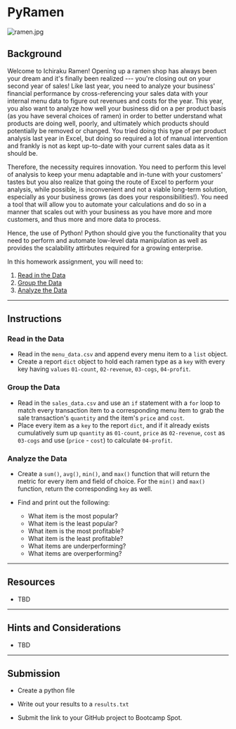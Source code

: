 # PyRamen

![ramen.jpg](Images/ramen.jpg)

## Background

Welcome to Ichiraku Ramen! Opening up a ramen shop has always been your dream and it's finally been realized --- you're closing out on your second year of sales!
Like last year, you need to analyze your business' financial performance by cross-referencing your sales data with your internal menu data to figure out revenues
and costs for the year. This year, you also want to analyze how well your business did on a per product basis (as you have several choices of ramen) in order to 
better understand what products are doing well, poorly, and ultimately which products should potentially be removed or changed. You tried doing this type of per
product analysis last year in Excel, but doing so required a lot of manual intervention and frankly is not as kept up-to-date with your current sales data as it 
should be.

Therefore, the necessity requires innovation. You need to perform this level of analysis to keep your menu adaptable and in-tune with your customers' tastes but
you also realize that going the route of Excel to perform your analysis, while possible, is inconvenient and not a viable long-term solution, especially as your 
business grows (as does your responsibilities!). You need a tool that will allow you to automate your calculations and do so in a manner that scales out with your
business as you have more and more customers, and thus more and more data to process. 

Hence, the use of Python! Python should give you the functionality that you need to perform and automate low-level data manipulation as well as provides the 
scalability attirbutes required for a growing enterprise. 

In this homework assignment, you will need to:

1. [Read in the Data](#Read-in-the-Data)
2. [Group the Data](#Group-the-Data)
3. [Analyze the Data](#Analyze-the-Data)

- - -

## Instructions

### Read in the Data
* Read in the `menu_data.csv` and append every menu item to a `list` object.
* Create a report `dict` object to hold each ramen type as a `key` with every
  key having `values` `01-count`, `02-revenue`, `03-cogs`, `04-profit`. 


### Group the Data

* Read in the `sales_data.csv` and use an `if` statement with a `for` loop 
  to match every transaction item to a corresponding menu item to grab the 
  sale transaction's `quantity` and the item's `price` and `cost`.
* Place every item as a `key` to the report `dict`, and if it already exists 
  cumulatively sum up `quantity` as `01-count`, `price` as `02-revenue`, 
  `cost` as `03-cogs` and use (`price` - `cost`) to calculate `04-profit`.

### Analyze the Data

* Create a `sum()`, `avg()`, `min()`, and `max()` function that will return
  the metric for every item and field of choice. For the `min()` and `max()`
  function, return the corresponding `key` as well.
* Find and print out the following:

	* What item is the most popular?
	* What item is the least popular?
	* What item is the most profitable?
	* What item is the least profitable?
	* What items are underperforming?
	* What items are overperforming? 

- - -

## Resources

* TBD

- - -

## Hints and Considerations

* TBD

- - -

## Submission

* Create a python file

* Write out your results to a `results.txt`

* Submit the link to your GitHub project to Bootcamp Spot.